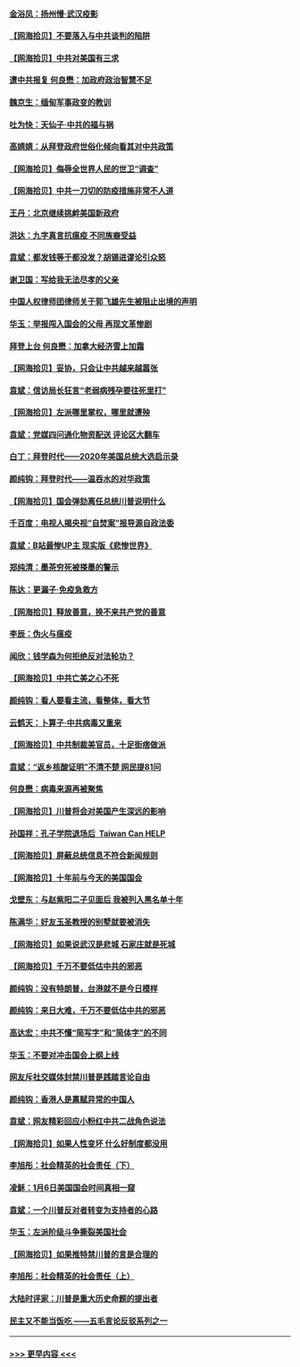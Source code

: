 #### [金浴凤：扬州慢‧武汉疫影](../pages/nsc993/n12737248.md?t=02070501) 
#### [【网海拾贝】不要落入与中共谈判的陷阱](../pages/nsc993/n12735229.md?t=02070501) 
#### [【网海拾贝】中共对美国有三求](../pages/nsc993/n12735197.md?t=02070501) 
#### [遭中共报复 何良懋：加政府政治智慧不足](../pages/nsc993/n12734323.md?t=02070501) 
#### [魏京生：缅甸军事政变的教训](../pages/nsc993/n12732470.md?t=02070501) 
#### [吐为快：天仙子·中共的福与祸](../pages/nsc993/n12732165.md?t=02070501) 
#### [高婧婧：从拜登政府世俗化倾向看其对中共政策](../pages/nsc993/n12730028.md?t=02070501) 
#### [【网海拾贝】侮辱全世界人民的世卫“调查”](../pages/nsc993/n12727884.md?t=02070501) 
#### [【网海拾贝】中共一刀切的防疫措施非常不人道](../pages/nsc993/n12724879.md?t=02070501) 
#### [王丹：北京继续挑衅美国新政府](../pages/nsc993/n12722456.md?t=02070501) 
#### [洪达：九字真言抗瘟疫 不同族裔受益](../pages/nsc993/n12722448.md?t=02070501) 
#### [袁斌：都发钱等于都没发？胡锡进谬论引众怒](../pages/nsc993/n12722393.md?t=02070501) 
#### [谢卫国：写给我无法尽孝的父亲](../pages/nsc993/n12720325.md?t=02070501) 
#### [中国人权律师团律师关于郭飞雄先生被阻止出境的声明](../pages/nsc993/n12720203.md?t=02070501) 
#### [华玉：举报闯入国会的父母 再现文革惨剧](../pages/nsc993/n12719070.md?t=02070501) 
#### [拜登上台 何良懋：加拿大经济雪上加霜](../pages/nsc993/n12718943.md?t=02070501) 
#### [【网海拾贝】妥协，只会让中共越来越嚣张](../pages/nsc993/n12717392.md?t=02070501) 
#### [袁斌：信访局长狂言“老弱病残孕要往死里打”](../pages/nsc993/n12717343.md?t=02070501) 
#### [【网海拾贝】左派哪里掌权，哪里就遭殃](../pages/nsc993/n12715009.md?t=02070501) 
#### [袁斌：党媒四问通化物资配送 评论区大翻车](../pages/nsc993/n12714950.md?t=02070501) 
#### [白丁：拜登时代——2020年美国总统大选启示录](../pages/nsc993/n12714920.md?t=02070501) 
#### [颜纯钩：拜登时代——温吞水的对华政策](../pages/nsc993/n12713245.md?t=02070501) 
#### [【网海拾贝】国会弹劾离任总统川普说明什么](../pages/nsc993/n12712816.md?t=02070501) 
#### [千百度：电视人揭央视“自焚案”报导源自政法委](../pages/nsc993/n12709760.md?t=02070501) 
#### [袁斌：B站最惨UP主 现实版《悲惨世界》](../pages/nsc993/n12709686.md?t=02070501) 
#### [郑纯清：墨茶穷死被搽墨的警示](../pages/nsc993/n12709262.md?t=02070501) 
#### [陈达：更漏子·免疫急救方](../pages/nsc993/n12709244.md?t=02070501) 
#### [【网海拾贝】释放善意，换不来共产党的善意](../pages/nsc993/n12708361.md?t=02070501) 
#### [李辰：伪火与瘟疫](../pages/nsc993/n12707981.md?t=02070501) 
#### [闻欣：钱学森为何拒绝反对法轮功？](../pages/nsc993/n12707407.md?t=02070501) 
#### [【网海拾贝】中共亡美之心不死](../pages/nsc993/n12707621.md?t=02070501) 
#### [颜纯钩：看人要看主流，看整体，看大节](../pages/nsc993/n12707536.md?t=02070501) 
#### [云鹤天：卜算子‧中共病毒又重来](../pages/nsc993/n12707408.md?t=02070501) 
#### [【网海拾贝】中共制裁美官员，十足街痞做派](../pages/nsc993/n12705115.md?t=02070501) 
#### [袁斌：“返乡核酸证明”不清不楚 网民提81问](../pages/nsc993/n12704982.md?t=02070501) 
#### [何良懋：病毒来源再被聚焦](../pages/nsc993/n12704944.md?t=02070501) 
#### [【网海拾贝】川普将会对美国产生深远的影响](../pages/nsc993/n12703045.md?t=02070501) 
#### [孙国祥：孔子学院退场后  Taiwan Can HELP](../pages/nsc993/n12702430.md?t=02070501) 
#### [【网海拾贝】屏蔽总统信息不符合新闻规则](../pages/nsc993/n12699998.md?t=02070501) 
#### [【网海拾贝】十年前与今天的美国国会](../pages/nsc993/n12696993.md?t=02070501) 
#### [戈壁东：与赵紫阳二子见面后 我被列入黑名单十年](../pages/nsc993/n12696215.md?t=02070501) 
#### [陈满华：好友玉圣教授的别墅就要被消失](../pages/nsc993/n12695411.md?t=02070501) 
#### [【网海拾贝】如果说武汉是悲城 石家庄就是死城](../pages/nsc993/n12694589.md?t=02070501) 
#### [【网海拾贝】千万不要低估中共的邪恶](../pages/nsc993/n12692771.md?t=02070501) 
#### [颜纯钩：没有特朗普，台港就不是今日模样](../pages/nsc993/n12692678.md?t=02070501) 
#### [颜纯钩：来日大难，千万不要低估中共的邪恶](../pages/nsc993/n12692080.md?t=02070501) 
#### [高达宏：中共不懂“简写字”和“简体字”的不同](../pages/nsc993/n12692068.md?t=02070501) 
#### [华玉：不要对冲击国会上纲上线](../pages/nsc993/n12689948.md?t=02070501) 
#### [网友斥社交媒体封禁川普是践踏言论自由](../pages/nsc993/n12687482.md?t=02070501) 
#### [颜纯钩：香港人是禀赋异常的中国人](../pages/nsc993/n12685142.md?t=02070501) 
#### [袁斌：网友精彩回应小粉红中共二战角色说法](../pages/nsc993/n12684994.md?t=02070501) 
#### [【网海拾贝】如果人性变坏 什么好制度都没用](../pages/nsc993/n12683000.md?t=02070501) 
#### [李旭彤：社会精英的社会责任（下）](../pages/nsc993/n12680604.md?t=02070501) 
#### [凌稣：1月6日美国国会时间真相一窥](../pages/nsc993/n12682780.md?t=02070501) 
#### [袁斌：一个川普反对者转变为支持者的心路](../pages/nsc993/n12682700.md?t=02070501) 
#### [华玉：左派阶级斗争撕裂美国社会](../pages/nsc993/n12681226.md?t=02070501) 
#### [【网海拾贝】如果推特禁川普的言是合理的](../pages/nsc993/n12681232.md?t=02070501) 
#### [李旭彤：社会精英的社会责任（上）](../pages/nsc993/n12680501.md?t=02070501) 
#### [大陆时评家：川普是重大历史命题的提出者](../pages/nsc993/n12679904.md?t=02070501) 
#### [民主又不能当饭吃 ——五毛言论反驳系列之一](../pages/nsc993/n12679877.md?t=02070501) 

----
#### [ >>> 更早内容 <<< ](../indexes/nsc993-earlier.md)
